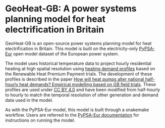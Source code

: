 # GeoHeat-GB: A power systems planning model for heat electrification in Britain

GeoHeat-GB is an open-source power systems planning model for heat electrification in Britain. This model is built on the electricity-only [PyPSA-Eur](https://pypsa-eur.readthedocs.io) open model dataset of the European power system. 

The model uses historical temperature data to project hourly residential heating at high spatial resolution using [heating demand profiles](https://figshare.com/articles/dataset/Monitored_heat_pump_heat_demand_profiles_-_supplementary_information_to_Watson_et_al_2021_/13547447) based on the Renewable Heat Premium Payment trials. The development of these profiles is described in the paper [How will heat pumps alter national half-hourly heat demands? Empirical modelling based on GB field trials](https://doi.org/10.1016/j.enbuild.2021.110777). These profiles are used under [CC BY 4.0](https://creativecommons.org/licenses/by/4.0/) and have been modified from half-hourly to hourly to match the temporal resolution of other generation and demand data used in the model.

As with the PyPSA-Eur model, this model is built through a snakemake workflow. Users are referred to the [PyPSA-Eur documentation](https://pypsa-eur.readthedocs.io) for instructions on running the model.
